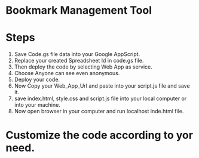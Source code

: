 # Bookmark Management Tool

# Steps
1) Save Code.gs file data into your Google AppScript.
2) Replace your created Spreadsheet Id in code.gs file.
3) Then deploy the code by selecting Web App as service.
4) Choose Anyone can see even anonymous.
5) Deploy your code.
6) Now Copy your Web_App_Url and paste into your script.js file and save it.
7) save index.html, style.css and script.js file into your local computer or into your machine.
8) Now open browser in your computer and run localhost inde.html file.


# Customize the code according to yor need.
